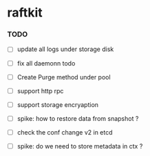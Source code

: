 # raftkit


### TODO 
- [ ] update all logs under storage disk 
- [ ] fix all daemonn todo 
- [ ] Create Purge method under pool 
- [ ] support http rpc 
- [ ] support storage encryaption 
- [ ] spike: how to restore data from snapshot ? 
- [ ] check the conf change v2 in etcd 
- [ ] spike: do we need to store metadata in ctx ? 


